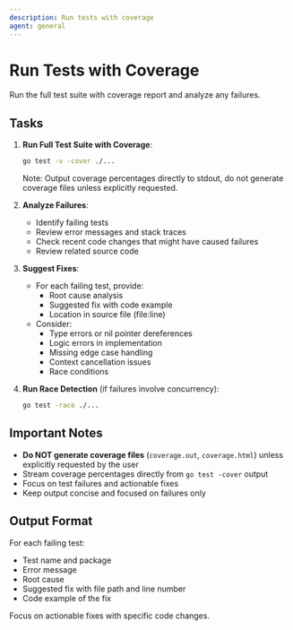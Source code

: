 ```yaml
---
description: Run tests with coverage
agent: general
---
```


# Run Tests with Coverage

Run the full test suite with coverage report and analyze any failures.

## Tasks

1. **Run Full Test Suite with Coverage**:
   ```bash
   go test -v -cover ./...
   ```
   
   Note: Output coverage percentages directly to stdout, do not generate coverage files unless explicitly requested.

2. **Analyze Failures**:
   - Identify failing tests
   - Review error messages and stack traces
   - Check recent code changes that might have caused failures
   - Review related source code

4. **Suggest Fixes**:
   - For each failing test, provide:
     - Root cause analysis
     - Suggested fix with code example
     - Location in source file (file:line)
   - Consider:
     - Type errors or nil pointer dereferences
     - Logic errors in implementation
     - Missing edge case handling
     - Context cancellation issues
     - Race conditions

5. **Run Race Detection** (if failures involve concurrency):
   ```bash
   go test -race ./...
   ```

## Important Notes

- **Do NOT generate coverage files** (`coverage.out`, `coverage.html`) unless explicitly requested by the user
- Stream coverage percentages directly from `go test -cover` output
- Focus on test failures and actionable fixes
- Keep output concise and focused on failures only

## Output Format

For each failing test:
- Test name and package
- Error message
- Root cause
- Suggested fix with file path and line number
- Code example of the fix

Focus on actionable fixes with specific code changes.
